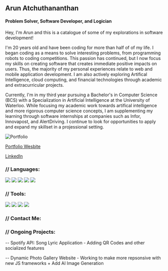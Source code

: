 ## Arun Atchuthananthan
#### Problem Solver, Software Developer, and Logician

Hey, I'm Arun and this is a catalogue of some of my explorations in software development! 

I'm 20 years old and have been coding for more than half of of my life. I began coding as a means to solve interesting problems, from programming robots to coding competitions. This passion has continued, but I now focus my skills on creating software that creates immediate positive impacts on users. Thus, the majority of my personal experiences relate to web and mobile application development. I am also actively exploring Artifical Intelligence, cloud computing, and financial technologies through academic and extracurricular projects.

Currently, I'm in my third year pursuing a Bachelor's in Computer Science (BCS) with a Specialization in Artificial Intelligence at the University of Waterloo. While focusing my academic work towards artifical intelligence and more rigorous computer science concepts, I am supplementing my learning through software internships at companies such as Infor, Innovapost, and AlertDriving. I continue to look for opportunities to apply and expand my skillset in a projessional setting.

<a src="https://aruna6.github.io/arun-a/"><img alt="Portfolio" src="https://img.shields.io/badge/Website"></a>

[Portfolio Wesbite](https://aruna6.github.io/arun-a/)

[LinkedIn](https://www.linkedin.com/in/arun-atchu/)

### // Languages:
<img src="https://img.shields.io/badge/Java-ED8B00?style=for-the-badge&logo=java&logoColor=white">  <img src="https://img.shields.io/badge/Python-3776AB?style=for-the-badge&logo=python&logoColor=white"> <img src="https://img.shields.io/badge/HTML5-E34F26?style=for-the-badge&logo=html5&logoColor=white"> <img src="https://img.shields.io/badge/CSS3-1572B6?style=for-the-badge&logo=css3&logoColor=white"> <img src="https://img.shields.io/badge/JavaScript-323330?style=for-the-badge&logo=javascript&logoColor=F7DF1E">

### // Tools:

<img src = "https://img.shields.io/badge/Visual_Studio_Code-0078D4?style=for-the-badge&logo=visual%20studio%20code&logoColor=white">  <img src = "https://img.shields.io/badge/Git-F05032?style=for-the-badge&logo=git&logoColor=white"> <img src = "https://img.shields.io/badge/firebase-ffca28?style=for-the-badge&logo=firebase&logoColor=white"> <img src = "https://img.shields.io/badge/arduino-1DCB6A?style=for-the-badge&logo=arduino&logoColor=white">

### // Contact Me:

### // Ongoing Projects:

 -- Spotify API: Song Lyric Application - Adding QR Codes and other socialized features

 -- Dynamic Photo Gallery Website - Working to make more repsonsive with new JS frameworks + Add AI Image Generation
